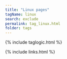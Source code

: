 ```yaml
---
title: "Linux pages"
tagName: linux
search: exclude
permalink: tag_linux.html
folder: tags
---
```

{% include taglogic.html %}

{% include links.html %}
